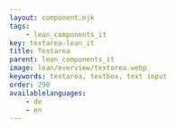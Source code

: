 ```yaml
---
layout: component.njk
tags: 
    - lean_components_it
key: textarea-lean_it
title: Textarea
parent: lean_components_it
image: lean/overview/textarea.webp
keywords: textarea, textbox, text input
order: 290
availablelanguages: 
    - de
    - en
---
```

